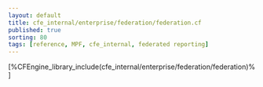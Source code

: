 ```yaml
---
layout: default
title: cfe_internal/enterprise/federation/federation.cf
published: true
sorting: 80
tags: [reference, MPF, cfe_internal, federated reporting]
---
```


[%CFEngine_library_include(cfe_internal/enterprise/federation/federation)%]
